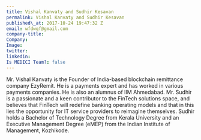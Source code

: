 ```yaml
---
title: Vishal Kanvaty and Sudhir Kesavan
permalink: Vishal Kanvaty and Sudhir Kesavan
published\_at: 2017-10-24 19:47:32 Z
email: wfdwqf@gmail.com
company-title: 
Company: 
Image: 
twitter: 
linkedin: 
Is MEDICI Team?: false
---
```


Mr. Vishal Kanvaty is the Founder of India-based blockchain remittance company EzyRemit. He is a payments expert and has worked in various payments companies. He is also an alumnus of IIM Ahmedabad. Mr. Sudhir is a passionate and a keen contributor to the FinTech solutions space, and believes that FinTech will redefine banking operating models and that in this lies the opportunity for IT service providers to reimagine themselves. Sudhir holds a Bachelor of Technology Degree from Kerala University and an Executive Management Degree (eMEP) from the Indian Institute of Management, Kozhikode.